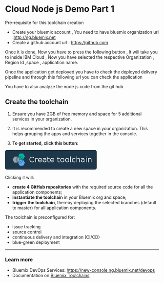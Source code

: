 # Cloud Node js Demo Part 1 

Pre-requisite  for this toolchain creation 

* Create your bluemix account , You need to have bluemix organization 
   url :http://ng.bluemix.net
* Create a github account 
   url : https://github.com
   
Once it is done, Now you have to press the following button , It will take you  to inside IBM Cloud , Now you have selected the respective Organization , Region Id ,space  , application name.

Once the application get deployed you have to check the deployed delivery pipeline and through this following url you can check the application 


You have to also analyze the node js code from the git hub 


## Create the toolchain

1. Ensure you have 2GB of free memory and space for 5 additional services in your organization.

1. It is recommended to create a new space in your organization. This helps grouping the apps and services together in the console.

1. **To get started, click this button:**

  [![Deploy To Bluemix](./.bluemix/create_toolchain_button.png)](https://new-console.ng.bluemix.net/devops/setup/deploy/?repository=https%3A//github.com/buenavh/dreamhome-finders.git)

  Clicking it will:
  * **create 4 GitHub repositories** with the required source code for all the application components;
  * **instantiate the toolchain** in your Bluemix org and space;
  * **trigger the toolchain**, thereby deploying the selected branches (default to master) for all application components.


The toolchain is preconfigured for:

- issue tracking
- source control
- continuous delivery and integration (CI/CD)
- blue-green deployment

---

### Learn more

* Bluemix DevOps Services: https://new-console.ng.bluemix.net/devops
* Documentation on [Bluemix Toolchains][toolchains_overview_url]

<!--Links-->
[bot_github_url]: https://github.com/IBM-Bluemix/insurance-bot
[orders_github_url]: https://github.com/IBM-Bluemix/insurance-orders
[catalog_github_url]: https://github.com/IBM-Bluemix/insurance-catalog
[dashboard_github_url]: https://github.com/IBM-Bluemix/insurance-bot-dashboard
[ios_github_url]: https://github.com/IBM-Bluemix/insurance-bot-ios
[android_github_url]: https://github.com/IBM-Bluemix/insurance-bot-android
[toolchains_overview_url]: https://new-console.ng.bluemix.net/docs/toolchains/toolchains_overview.html
[toolchains_interconnect_video_url]: https://vimeo.com/156126035/8b04b8878a
[garage_method_url]: https://www.ibm.com/devops/method
